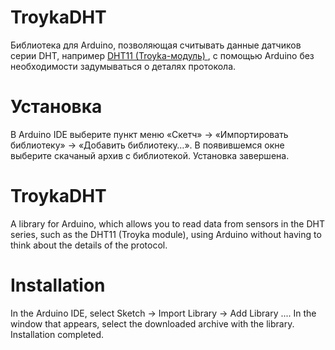 TroykaDHT
=========

Библиотека для Arduino, позволяющая считывать данные датчиков серии DHT, например [DHT11 (Troyka-модуль) ](http://amperka.ru/product/troyka-temperature-humidity-sensor-dht11), с помощью Arduino без необходимости задумываться о деталях протокола.

Установка
=========

В Arduino IDE выберите пункт меню «Скетч» → «Импортировать библиотеку» →
«Добавить библиотеку…». В появившемся окне выберите скачаный архив с
библиотекой. Установка завершена.


TroykaDHT
=========
A library for Arduino, which allows you to read data from sensors in the DHT series, such as the DHT11 (Troyka module), using Arduino without having to think about the details of the protocol.

Installation
============
In the Arduino IDE, select Sketch → Import Library → Add Library .... In the window that appears, select the downloaded archive with the library. Installation completed.
